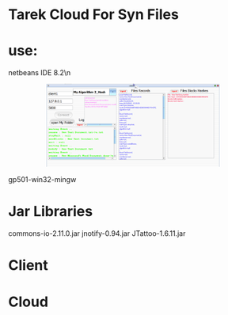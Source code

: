 #  Tarek Cloud For Syn Files
# use:
netbeans IDE 8.2\n
<p align="center">
  <img src="/images/client.png" width="350" title="hover text">
</p>
gp501-win32-mingw

# Jar Libraries
commons-io-2.11.0.jar
jnotify-0.94.jar
JTattoo-1.6.11.jar
# Client

# Cloud

